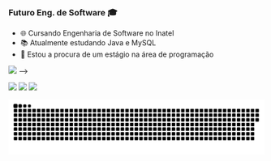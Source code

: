 ### Futuro Eng. de Software 🎓

- 🌐  Cursando Engenharia de Software no Inatel
- 📚  Atualmente estudando Java e MySQL 
- 🔭  Estou a procura de um estágio na área de programação

<!--
<div>
  <!--<img height="180em" src="https://github-readme-stats.vercel.app/api?username=pedro208&show_icons=true&theme=dracula&include_all_commits=true&count_private=true"/>-->
  <img height="170em" src="https://github-readme-stats.vercel.app/api/top-langs/?username=pedro208&layout=compact&langs_count=7&theme=tokyonight"/>

</div>
-->

<div>

  <a href="https://instagram.com/pedroaugto" target="_blank"><img src="https://img.shields.io/badge/-Instagram-%23E4405F?style=for-the-badge&logo=instagram&logoColor=white" target="_blank"></a>
  <a href = "mailto:pedrodaluzmota208@gmail.com"><img src="https://img.shields.io/badge/-Gmail-%23333?style=for-the-badge&logo=gmail&logoColor=white" target="_blank"></a>
  <a href="https://www.linkedin.com/in/pedroagusto/" target="_blank"><img src="https://img.shields.io/badge/-LinkedIn-%230077B5?style=for-the-badge&logo=linkedin&logoColor=white" target="_blank"></a> 
 
  ![Snake animation](https://github.com/pedro208/pedro208/blob/output/github-contribution-grid-snake.svg)
 
</div>


